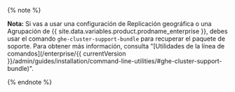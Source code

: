 {% note %}

**Nota:** Si vas a usar una configuración de Replicación geográfica o una Agrupación de {{ site.data.variables.product.prodname_enterprise }}, debes usar el comando `ghe-cluster-support-bundle` para recuperar el paquete de soporte. Para obtener más información, consulta "[Utilidades de la línea de comandos](/enterprise/{{ currentVersion }}/admin/guides/installation/command-line-utilities/#ghe-cluster-support-bundle)".

{% endnote %}
